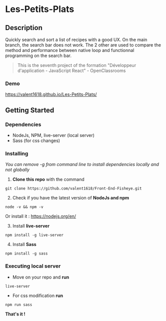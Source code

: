 # Les-Petits-Plats

## Description

Quickly search and sort a list of recipes with a good UX.
On the main branch, the search bar does not work.
The 2 other are used to compare the method and performance between native loop and functionnal programming on the search bar.

> This is the seventh project of the formation "Développeur d'application - JavaScript React" - OpenClassrooms

### Demo

<https://valent1618.github.io/Les-Petits-Plats/>

## Getting Started

### Dependencies

- NodeJs, NPM, live-server (local server)
- Sass (for css changes)

### Installing

*You can remove -g from command line to install dependencies locally and not globally*

1. **Clone this repo** with the command

```
git clone https://github.com/valent1618/Front-End-Fisheye.git
```

2. Check if you have the latest version of **NodeJs and npm**

```
node -v && npm -v
```

Or install it : <https://nodejs.org/en/>

3. Install **live-server**

```
npm install -g live-server
```

4. Install **Sass**

```
npm install -g sass
```

### Executing local server

- Move on your repo and **run**

```
live-server
```

- For css modification **run**

```
npm run sass
```

**That's it !**

